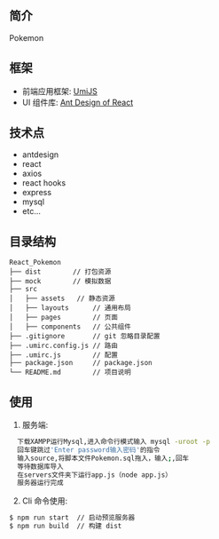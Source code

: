 ## 简介

Pokemon

<!-- ![ice-design-pro](https://img.alicdn.com/tfs/TB1_bulmpOWBuNjy0FiXXXFxVXa-1920-1080.png) -->

## 框架

- 前端应用框架: [UmiJS](https://umijs.org/zh-CN)
- UI 组件库: [Ant Design of React](https://ant.design/docs/react/introduce-cn)

## 技术点

- antdesign
- react
- axios
- react hooks
- express
- mysql
- etc...

## 目录结构

```
React_Pokemon
├── dist        // 打包资源
├── mock        // 模拟数据
├── src
│   ├── assets   // 静态资源
│   ├── layouts      // 通用布局
│   ├── pages        // 页面
│   ├── components   // 公共组件
├── .gitignore       // git 忽略目录配置
├── .umirc.config.js // 路由
├── .umirc.js        // 配置
├── package.json     // package.json
└── README.md        // 项目说明
```

## 使用

1.  服务端:

```bash
  下载XAMPP运行Mysql,进入命令行模式输入 mysql -uroot -p  
  回车键跳过'Enter password输入密码'的指令
  输入source,将脚本文件Pokemon.sql拖入，输入;,回车 
  等待数据库导入 
  在servers文件夹下运行app.js（node app.js） 
  服务器运行完成
```

2.  Cli 命令使用:

```bash
$ npm run start  // 启动预览服务器
$ npm run build  // 构建 dist
```